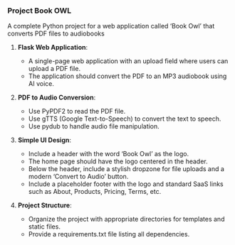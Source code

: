 ### Project Book OWL
A complete Python project for a web application 
called ‘Book Owl’ that converts PDF files to audiobooks

1. **Flask Web Application**:
    - A single-page web application with an upload field where users can upload a PDF file.
    - The application should convert the PDF to an MP3 audiobook using AI voice.


2. **PDF to Audio Conversion**:
    - Use PyPDF2 to read the PDF file.
    - Use gTTS (Google Text-to-Speech) to convert the text to speech.
    - Use pydub to handle audio file manipulation.


3. **Simple UI Design**:
    - Include a header with the word ‘Book Owl’ as the logo. 
    - The home page should have the logo centered in the header.
    - Below the header, include a stylish dropzone for file uploads and a modern ‘Convert to Audio’ button.
    - Include a placeholder footer with the logo and standard SaaS links such as About, Products, Pricing, Terms, etc.


4. **Project Structure**:
    - Organize the project with appropriate directories for templates and static files.
    - Provide a requirements.txt file listing all dependencies.
